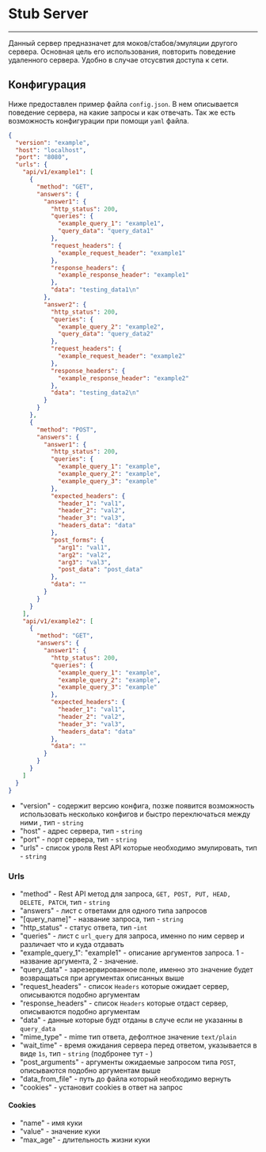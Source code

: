 # Stub Server

---

Данный сервер предназначет для моков/стабов/эмуляции другого сервера. Основная цель его использования, повторить поведение удаленного сервера.
Удобно в случае отсусвтия доступа к сети.

## Конфигурация
Ниже предоставлен пример файла `config.json`. В нем описывается поведение сервера, на какие запросы и как отвечать.
Так же есть возможность конфигурации при помощи `yaml` файла.
```json
{
  "version": "example",
  "host": "localhost",
  "port": "8080",
  "urls": {
    "api/v1/example1": [
      {
        "method": "GET",
        "answers": {
          "answer1": {
            "http_status": 200,
            "queries": {
              "example_query_1": "example1",
              "query_data": "query_data1"
            },
            "request_headers": {
              "example_request_header": "example1"
            },
            "response_headers": {
              "example_response_header": "example1"
            },
            "data": "testing_data1\n"
          },
          "answer2": {
            "http_status": 200,
            "queries": {
              "example_query_2": "example2",
              "query_data": "query_data2"
            },
            "request_headers": {
              "example_request_header": "example2"
            },
            "response_headers": {
              "example_response_header": "example2"
            },
            "data": "testing_data2\n"
          }
        }
      },
      {
        "method": "POST",
        "answers": {
          "answer1": {
            "http_status": 200,
            "queries": {
              "example_query_1": "example",
              "example_query_2": "example",
              "example_query_3": "example"
            },
            "expected_headers": {
              "header_1": "val1",
              "header_2": "val2",
              "header_3": "val3",
              "headers_data": "data"
            },
            "post_forms": {
              "arg1": "val1",
              "arg2": "val2",
              "arg3": "val3",
              "post_data": "post_data"
            },
            "data": ""
          }
        }
      }
    ],
    "api/v1/example2": [
      {
        "method": "GET",
        "answers": {
          "answer1": {
            "http_status": 200,
            "queries": {
              "example_query_1": "example",
              "example_query_2": "example",
              "example_query_3": "example"
            },
            "expected_headers": {
              "header_1": "val1",
              "header_2": "val2",
              "header_3": "val3",
              "headers_data": "data"
            },
            "data": ""
          }
        }
      }
    ]
  }
}
```

* "version" - содержит версию конфига, позже появится возможность использовать несколько конфигов и быстро переключаться между ними , тип - `string`
* "host" - адрес сервера, тип - `string`
* "port" - порт сервера, тип - `string`
* "urls" - список уролв Rest API которые необходимо эмулировать, тип - `string`

### Urls

* "method" - Rest API метод для запроса, `GET, POST, PUT, HEAD, DELETE, PATCH`, тип - `string`
* "answers" - лист с ответами для одного типа запросов
* "[query_name]" - название запроса, тип - `string`
* "http_status" - статус ответа, тип -`int`
* "queries" - лист с `url_query` для запроса, именно по ним сервер и различает что и куда отдавать
* "example_query_1": "example1" - описание аргументов запроса. 1 - название аргумента, 2 - значение.
* "query_data" - зарезервированное поле, именно это значение будет возвращаться при аргументах описанных выше
* "request_headers" - список `Headers` которые ожидает сервер, описываются подобно аргументам
* "response_headers" - список `Headers` которые отдаст сервер, описываются подобно аргументам
* "data" - данные которые будт отданы в случе если не указанны в `query_data`
* "mime_type" - mime тип ответа, дефолтное значение `text/plain`
* "wait_time" - время ожидания сервера перед ответом, указывается в виде `1s`, тип - `string` (подбронее тут - )
* "post_arguments" - аргументы ожидаемые запросом типа `POST`, описываются подобно аргументам выше
* "data_from_file" - путь до файла который необходимо вернуть 
* "cookies" - установит cookies в ответ на запрос

#### Cookies

* "name" - имя куки
* "value" - значение куки
* "max_age" - длительность жизни куки 